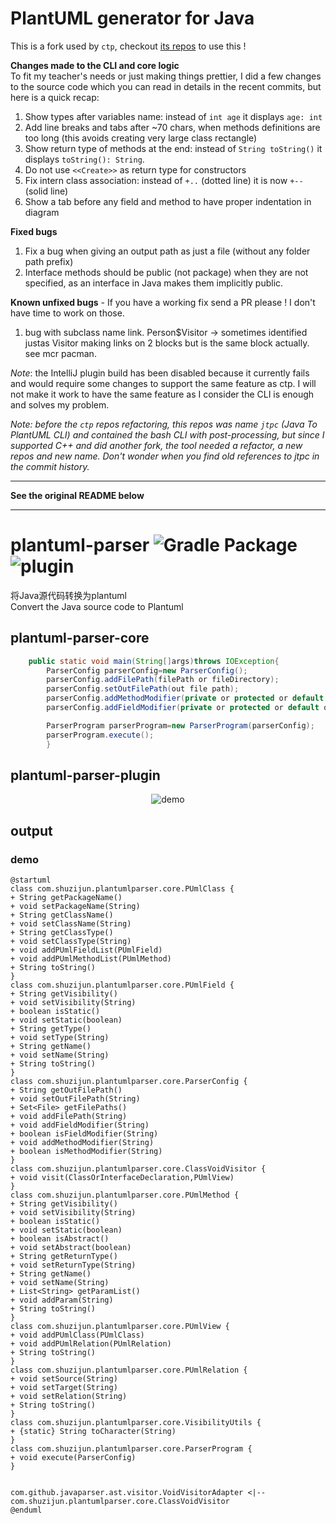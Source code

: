 # PlantUML generator for Java

This is a fork used by `ctp`, checkout [its repos](https://github.com/samuelroland/ctp) to use this !

**Changes made to the CLI and core logic**  
To fit my teacher's needs or just making things prettier, I did a few changes to the source code which you can read in details in the recent commits, but here is a quick recap:
1. Show types after variables name: instead of `int age` it displays `age: int`
1. Add line breaks and tabs after ~70 chars, when methods definitions are too long (this avoids creating very large class rectangle)
1. Show return type of methods at the end: instead of `String toString()` it displays `toString(): String`.
1. Do not use `<<Create>>` as return type for constructors
1. Fix intern class association: instead of `+..` (dotted line) it is now `+--` (solid line)
1. Show a tab before any field and method to have proper indentation in diagram

**Fixed bugs**
1. Fix a bug when giving an output path as just a file (without any folder path prefix)
1. Interface methods should be public (not package) when they are not specified, as an interface in Java makes them implicitly public.

**Known unfixed bugs** - If you have a working fix send a PR please ! I don't have time to work on those.
1. bug with subclass name link. Person$Visitor -> sometimes identified justas Visitor making links on 2 blocks but is the same block actually. see mcr pacman.

*Note*: the IntelliJ plugin build has been disabled because it currently fails and would require some changes to support the same feature as ctp. I will not make it work to have the same feature as I consider the CLI is enough and solves my problem.

*Note: before the `ctp` repos refactoring, this repos was name `jtpc` (Java To PlantUML CLI) and contained the bash CLI with post-processing, but since I supported C++ and did another fork, the tool needed a refactor, a new repos and new name. Don't wonder when you find old references to jtpc in the commit history.*

----

**See the original README below**

----

# plantuml-parser ![Gradle Package](https://github.com/shuzijun/plantuml-parser/workflows/Gradle%20Package/badge.svg) ![plugin](https://github.com/shuzijun/plantuml-parser/workflows/plugin/badge.svg)

将Java源代码转换为plantuml  
Convert the Java source code to Plantuml

## plantuml-parser-core

```java
    public static void main(String[]args)throws IOException{
        ParserConfig parserConfig=new ParserConfig();
        parserConfig.addFilePath(filePath or fileDirectory);
        parserConfig.setOutFilePath(out file path);
        parserConfig.addMethodModifier(private or protected or default or public );
        parserConfig.addFieldModifier(private or protected or default or public );

        ParserProgram parserProgram=new ParserProgram(parserConfig);
        parserProgram.execute();
        }
```

## plantuml-parser-plugin

<p align="center">
  <img src="https://raw.githubusercontent.com/shuzijun/plantuml-parser/master/doc/demo.gif" alt="demo"/>
</p> 

## output
### demo  
```puml
@startuml
class com.shuzijun.plantumlparser.core.PUmlClass {
+ String getPackageName()
+ void setPackageName(String)
+ String getClassName()
+ void setClassName(String)
+ String getClassType()
+ void setClassType(String)
+ void addPUmlFieldList(PUmlField)
+ void addPUmlMethodList(PUmlMethod)
+ String toString()
}
class com.shuzijun.plantumlparser.core.PUmlField {
+ String getVisibility()
+ void setVisibility(String)
+ boolean isStatic()
+ void setStatic(boolean)
+ String getType()
+ void setType(String)
+ String getName()
+ void setName(String)
+ String toString()
}
class com.shuzijun.plantumlparser.core.ParserConfig {
+ String getOutFilePath()
+ void setOutFilePath(String)
+ Set<File> getFilePaths()
+ void addFilePath(String)
+ void addFieldModifier(String)
+ boolean isFieldModifier(String)
+ void addMethodModifier(String)
+ boolean isMethodModifier(String)
}
class com.shuzijun.plantumlparser.core.ClassVoidVisitor {
+ void visit(ClassOrInterfaceDeclaration,PUmlView)
}
class com.shuzijun.plantumlparser.core.PUmlMethod {
+ String getVisibility()
+ void setVisibility(String)
+ boolean isStatic()
+ void setStatic(boolean)
+ boolean isAbstract()
+ void setAbstract(boolean)
+ String getReturnType()
+ void setReturnType(String)
+ String getName()
+ void setName(String)
+ List<String> getParamList()
+ void addParam(String)
+ String toString()
}
class com.shuzijun.plantumlparser.core.PUmlView {
+ void addPUmlClass(PUmlClass)
+ void addPUmlRelation(PUmlRelation)
+ String toString()
}
class com.shuzijun.plantumlparser.core.PUmlRelation {
+ void setSource(String)
+ void setTarget(String)
+ void setRelation(String)
+ String toString()
}
class com.shuzijun.plantumlparser.core.VisibilityUtils {
+ {static} String toCharacter(String)
}
class com.shuzijun.plantumlparser.core.ParserProgram {
+ void execute(ParserConfig)
}


com.github.javaparser.ast.visitor.VoidVisitorAdapter <|-- com.shuzijun.plantumlparser.core.ClassVoidVisitor
@enduml
```
